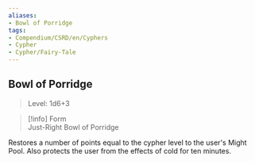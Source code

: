 ```yaml
---
aliases:
- Bowl of Porridge
tags:
- Compendium/CSRD/en/Cyphers
- Cypher
- Cypher/Fairy-Tale
---
```


  
## Bowl of Porridge  
>Level: 1d6+3  
  
>[!info] Form  
>Just-Right Bowl of Porridge
  
Restores a number of points equal to the cypher level to the user's Might Pool. Also protects the user from the effects of cold for ten minutes.